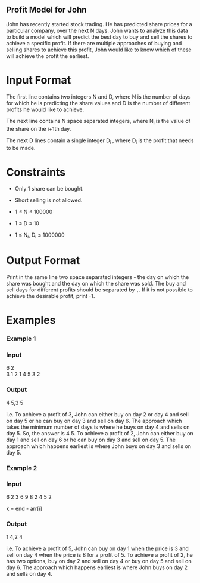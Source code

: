 ## Profit Model for John

John has recently started stock trading. He has predicted share prices for a particular company, over the next N days. John wants to analyze this data to build a model which will predict the best day to buy and sell the shares to achieve a specific profit. If there are multiple approaches of buying and selling shares to achieve this profit, John would like to know which of these will achieve the profit the earliest.


# Input Format

The first line contains two integers N and D, where N is the number of days for which he is predicting the share values and D is the number of different profits he would like to achieve.

The next line contains N space separated integers, where N<sub>i</sub> is the value of the share on the i+1th day.

The next D lines contain a single integer D<sub>i</sub> , where D<sub>i</sub> is the profit that needs to be made.

# Constraints

- Only 1 share can be bought.

- Short selling is not allowed.

- 1 ≤ N ≤ 100000

- 1 ≤  D ≤ 10

- 1 ≤ N<sub>i</sub>, D<sub>i</sub> ≤ 1000000

# Output Format

Print in the same line two space separated integers - the day on which the share was bought and the day on which the share was sold. The buy and sell days for different profits should be separated by `,`. If it is not possible to achieve the desirable profit, print -1.

# Examples

### Example 1

### Input

6 2  
3 1 2 1 4 5
3
2

### Output

4 5,3 5

i.e. To achieve a profit of 3, John can either buy on day 2 or day 4 and sell on day 5 or he can buy on day 3 and sell on day 6. The approach which takes the minimum number of days is where he buys on day 4 and sells on day 5. So, the answer is 4 5. To achieve a profit of 2, John can either buy on day 1 and sell on day 6 or he can buy on day 3 and sell on day 5. The approach which happens earliest is where John buys on day 3 and sells on day 5.


### Example 2

### Input

6 2
3 6 9 8 2 4
5
2

k = end - arr[i]

### Output

1 4,2 4


i.e. To achieve a profit of 5, John can buy on day 1 when the price is 3 and sell on day 4 when the price is 8 for a profit of 5. To achieve a profit of 2, he has two options, buy on day 2 and sell on day 4 or buy on day 5 and sell on day 6. The approach which happens earliest is where John buys on day 2 and sells on day 4.
